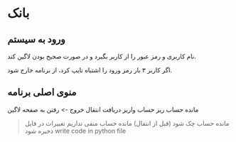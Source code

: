 
# بانک

## ورود به سیستم

نام کاربری و رمز عبور را از کاربر بگیرد و در صورت صحیح بودن لاگین کند.

اگر کاربر ۳ بار رمز ورود را اشتباه تایپ کرد، از برنامه خارج شود.

## منوی اصلی برنامه

مانده حساب
ریز حساب
واریز
دریافت
انتقال
خروج -> رفتن به صفحه لاگین

> مانده حساب چک شود (قبل از انتقال)
> مانده حساب منفی نداریم
> تغییرات در فایل ذخیره شود
> write code in python file